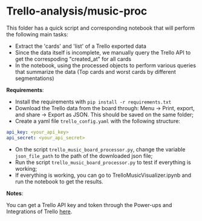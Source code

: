 # Trello-analysis/music-proc

This folder has a quick script and corresponding notebook that will perform the following main tasks:
- Extract the 'cards' and 'list' of a Trello exported data
- Since the data itself is incomplete, we manually query the Trello API to get the correspoding "created_at" for all cards
- In the notebook, using the processed objects to perform various queries that summarize the data (Top cards and worst cards by different segmentations)



**Requirements**:

- Install the requirements with `pip install -r requirements.txt`
- Download the Trello data from the board through: Menu -> Print, export, and share -> Export as JSON. This should be saved on the same folder;
- Create a yaml file `trello_config.yaml` with the following structure:
```yaml
api_key: <your_api_key>
api_secret: <your_api_secret>
```
- On the script `trello_music_board_processor.py`, change the variable `json_file_path` to the path of the downloaded json file;
- Run the script `trello_music_board_processor.py` to test if everything is working;
- If everything is working, you can go to TrelloMusicVisualizer.ipynb and run the notebook to get the results.

**Notes**:


You can get a Trello API key and token through the Power-ups and Integrations of Trello [here](https://trello.com/power-ups/admin).